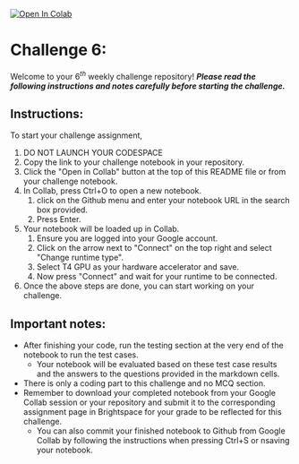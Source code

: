 <a href="[https://colab.research.google.com/](https://colab.research.google.com/github/ISE-CS4445-AI/challenge-6-{username}/blob/main/challenge-6.ipynb)" target="_blank"><img src="https://colab.research.google.com/assets/colab-badge.svg" alt="Open In Colab"/></a>

# Challenge 6:
Welcome to your $6^{th}$ weekly challenge repository! ***Please read the following instructions and notes carefully before starting the challenge.***

## Instructions:
To start your challenge assignment, 
1. DO NOT LAUNCH YOUR CODESPACE
2. Copy the link to your challenge notebook in your repository.
3. Click the "Open in Collab" button at the top of this README file or from your challenge notebook. 
4. In Collab, press Ctrl+O to open a new notebook.
   1. click on the Github menu and enter your notebook URL in the search box provided. 
   2. Press Enter.
5. Your notebook will be loaded up in Collab.
   1. Ensure you are logged into your Google account.
   2. Click on the arrow next to "Connect" on the top right and select "Change runtime type".
   3. Select T4 GPU as your hardware accelerator and save.
   4. Now press "Connect" and wait for your runtime to be connected.
6. Once the above steps are done, you can start working on your challenge.
   
## Important notes: 
- After finishing your code, run the testing section at the very end of the notebook to run the test cases.
  - Your notebook will be evaluated based on these test case results and the answers to the questions provided in the markdown cells.
- There is only a coding part to this challenge and no MCQ section.  
- Remember to download your completed notebook from your Google Collab session or your repository and submit it to the corresponding assignment page in Brightspace for your grade to be reflected for this challenge.
  - You can also commit your finished notebook to Github from Google Collab by following the instructions when pressing Ctrl+S or nsaving your notebook.
